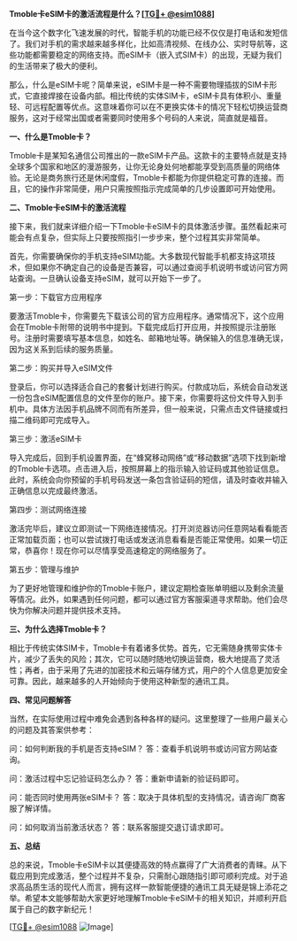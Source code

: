 **Tmoble卡eSIM卡的激活流程是什么？[[TG💪+ @esim1088](https://t.me/s/esim1088)]**

在当今这个数字化飞速发展的时代，智能手机的功能已经不仅仅是打电话和发短信了。我们对手机的需求越来越多样化，比如高清视频、在线办公、实时导航等，这些功能都需要稳定的网络支持。而eSIM卡（嵌入式SIM卡）的出现，无疑为我们的生活带来了极大的便利。

那么，什么是eSIM卡呢？简单来说，eSIM卡是一种不需要物理插拔的SIM卡形式，它直接焊接在设备内部。相比传统的实体SIM卡，eSIM卡具有体积小、重量轻、可远程配置等优点。这意味着你可以在不更换实体卡的情况下轻松切换运营商服务，这对于经常出国或者需要同时使用多个号码的人来说，简直就是福音。

**一、什么是Tmoble卡？**

Tmoble卡是某知名通信公司推出的一款eSIM卡产品。这款卡的主要特点就是支持全球多个国家和地区的漫游服务，让你无论身处何地都能享受到高质量的网络体验。无论是商务旅行还是休闲度假，Tmoble卡都能为你提供稳定可靠的连接。而且，它的操作非常简便，用户只需按照指示完成简单的几步设置即可开始使用。

**二、Tmoble卡eSIM卡的激活流程**

接下来，我们就来详细介绍一下Tmoble卡eSIM卡的具体激活步骤。虽然看起来可能会有点复杂，但实际上只要按照指引一步步来，整个过程其实非常简单。

首先，你需要确保你的手机支持eSIM功能。大多数现代智能手机都支持这项技术，但如果你不确定自己的设备是否兼容，可以通过查阅手机说明书或访问官方网站查询。一旦确认设备支持eSIM，就可以开始下一步了。

第一步：下载官方应用程序

要激活Tmoble卡，你需要先下载该公司的官方应用程序。通常情况下，这个应用会在Tmoble卡附带的说明书中提到。下载完成后打开应用，并按照提示注册账号。注册时需要填写基本信息，如姓名、邮箱地址等。确保输入的信息准确无误，因为这关系到后续的服务质量。

第二步：购买并导入eSIM文件

登录后，你可以选择适合自己的套餐计划进行购买。付款成功后，系统会自动发送一份包含eSIM配置信息的文件至你的账户。接下来，你需要将这份文件导入到手机中。具体方法因手机品牌不同而有所差异，但一般来说，只需点击文件链接或扫描二维码即可完成导入。

第三步：激活eSIM卡

导入完成后，回到手机设置界面，在“蜂窝移动网络”或“移动数据”选项下找到新增的Tmoble卡选项。点击进入后，按照屏幕上的指示输入验证码或其他验证信息。此时，系统会向你预留的手机号码发送一条包含验证码的短信，请及时查收并输入正确信息以完成最终激活。

第四步：测试网络连接

激活完毕后，建议立即测试一下网络连接情况。打开浏览器访问任意网站看看能否正常加载页面；也可以尝试拨打电话或发送消息看看是否能正常使用。如果一切正常，恭喜你！现在你可以尽情享受高速稳定的网络服务了。

第五步：管理与维护

为了更好地管理和维护你的Tmoble卡账户，建议定期检查账单明细以及剩余流量等情况。此外，如果遇到任何问题，都可以通过官方客服渠道寻求帮助。他们会尽快为你解决问题并提供技术支持。

**三、为什么选择Tmoble卡？**

相比于传统实体SIM卡，Tmoble卡有着诸多优势。首先，它无需随身携带实体卡片，减少了丢失的风险；其次，它可以随时随地切换运营商，极大地提高了灵活性；再者，由于采用了先进的加密技术和云端存储方式，用户的个人信息更加安全可靠。因此，越来越多的人开始倾向于使用这种新型的通讯工具。

**四、常见问题解答**

当然，在实际使用过程中难免会遇到各种各样的疑问。这里整理了一些用户最关心的问题及其答案供参考：

问：如何判断我的手机是否支持eSIM？
答：查看手机说明书或访问官方网站查询。

问：激活过程中忘记验证码怎么办？
答：重新申请新的验证码即可。

问：能否同时使用两张eSIM卡？
答：取决于具体机型的支持情况，请咨询厂商客服了解详情。

问：如何取消当前激活状态？
答：联系客服提交退订请求即可。

**五、总结**

总的来说，Tmoble卡eSIM卡以其便捷高效的特点赢得了广大消费者的青睐。从下载应用到完成激活，整个过程并不复杂，只需耐心跟随指引即可顺利完成。对于追求高品质生活的现代人而言，拥有这样一款智能便捷的通讯工具无疑是锦上添花之举。希望本文能够帮助大家更好地理解Tmoble卡eSIM卡的相关知识，并顺利开启属于自己的数字新纪元！

[[TG💪+ @esim1088](https://t.me/s/esim1088) ![Image](https://i.postimg.cc/4NQfJmqS/Snipaste-2025-05-13-00-14-12.png)]